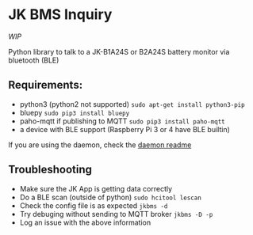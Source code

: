 # JK BMS Inquiry #

*WIP*

Python library to talk to a JK-B1A24S or B2A24S battery monitor via bluetooth (BLE)

## Requirements: ##
- python3 (python2 not supported) `sudo apt-get install python3-pip`
- bluepy `sudo pip3 install bluepy`
- paho-mqtt if publishing to MQTT `sudo pip3 install paho-mqtt`
- a device with BLE support (Raspberry Pi 3 or 4 have BLE builtin)

If you are using the daemon, check the [daemon readme](daemon/README.md)


## Troubleshooting ##
- Make sure the JK App is getting data correctly
- Do a BLE scan (outside of python) `sudo hcitool lescan`
- Check the config file is as expected `jkbms -d`
- Try debuging without sending to MQTT broker `jkbms -D -p`
- Log an issue with the above information
